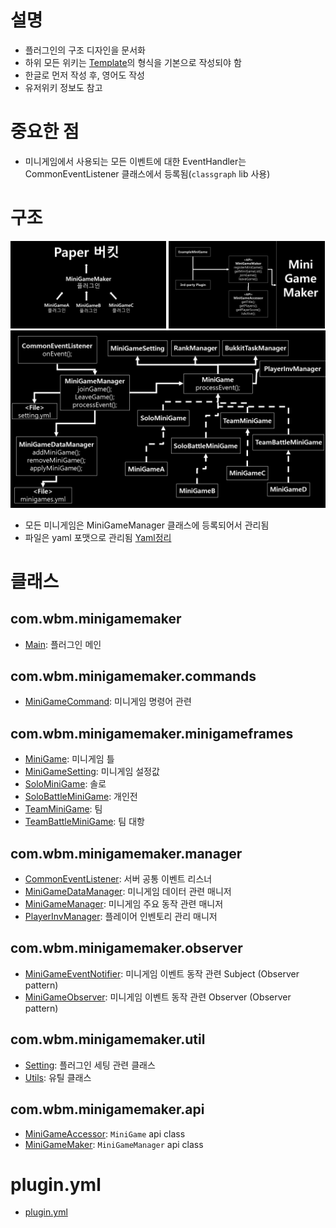 # 설명
- 플러그인의 구조 디자인을 문서화
- 하위 모든 위키는 [Template]의 형식을 기본으로 작성되야 함
- 한글로 먼저 작성 후, 영어도 작성
- 유저위키 정보도 참고



# 중요한 점
- 미니게임에서 사용되는 모든 이벤트에 대한 EventHandler는 CommonEventListener 클래스에서 등록됨(`classgraph` lib 사용)



# 구조
<img src="MiniGameMakerDesign.png" width="49.5%"></img>
<img src="api-design.png" width="49.5%"></img>
![MiniGameMaker_plugin_design](MiniGameMaker_plugin_design.png)
- 모든 미니게임은 MiniGameManager 클래스에 등록되어서 관리됨
- 파일은 yaml 포맷으로 관리됨 [Yaml정리](https://github.com/worldbiomusic/Blog/blob/main/Minecraft/plugin/making/YAML.md)



# 클래스
## com.wbm.minigamemaker
- [Main](Main.md): 플러그인 메인

## com.wbm.minigamemaker.commands
- [MiniGameCommand](MiniGameCommand.md): 미니게임 명령어 관련

## com.wbm.minigamemaker.minigameframes
- [MiniGame](MiniGame.md): 미니게임 틀
- [MiniGameSetting](MiniGameSetting.md): 미니게임 설정값
- [SoloMiniGame](SoloMiniGame.md): 솔로
- [SoloBattleMiniGame](SoloBattleMiniGame.md): 개인전
- [TeamMiniGame](TeamMiniGame.md): 팀
- [TeamBattleMiniGame](TeamBattleMiniGame.md): 팀 대항

## com.wbm.minigamemaker.manager
- [CommonEventListener](CommonEventListener.md): 서버 공통 이벤트 리스너
- [MiniGameDataManager](MiniGameDataManager.md): 미니게임 데이터 관련 매니저
- [MiniGameManager](MiniGameManager.md): 미니게임 주요 동작 관련 매니저
- [PlayerInvManager](PlayerInvManager.md): 플레이어 인벤토리 관리 매니저

## com.wbm.minigamemaker.observer
- [MiniGameEventNotifier](MiniGameEventNotifier.md): 미니게임 이벤트 동작 관련 Subject (Observer pattern)
- [MiniGameObserver](MiniGameObserver.md): 미니게임 이벤트 동작 관련 Observer (Observer pattern)

## com.wbm.minigamemaker.util
- [Setting](Setting.md): 플러그인 세팅 관련 클래스
- [Utils](Utils.md): 유틸 클래스

## com.wbm.minigamemaker.api
- [MiniGameAccessor](MiniGameAccessor.md): `MiniGame` api class
- [MiniGameMaker](MiniGameMaker.md): `MiniGameManager` api class

# plugin.yml
- [plugin.yml](plugin.yml.md)










[Template]: template.md
